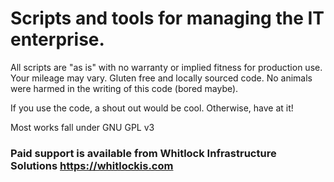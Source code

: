 # Scripts and tools for managing the IT enterprise. 

All scripts are "as is" with no warranty or implied fitness for production use.  Your mileage may vary.  Gluten free and locally sourced code.  No animals were harmed in the writing of this code (bored maybe). 

If you use the code, a shout out would be cool.  Otherwise, have at it!

Most works fall under GNU GPL v3

### Paid support is available from Whitlock Infrastructure Solutions https://whitlockis.com
